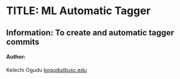 # TITLE: ML Automatic Tagger

## Information: To create and automatic tagger commits

#### Author:
Kelechi Ogudu kogudu@usc.edu
